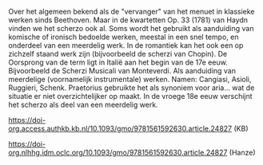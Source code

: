 Over het algemeen bekend als de "vervanger" van het menuet in klassieke werken sinds Beethoven. Maar in de kwartetten Op. 33 (1781) van Haydn vinden we het scherzo ook al.
Soms wordt het gebruikt als aanduiding van komische of ironisch bedoelde werken, meestal in een snel tempo, en onderdeel van een meerdelig werk.
In de romantiek kan het ook een op zichzelf staand werk zijn (bijvoorbeeld de scherzi van Chopin).
De Oorsprong van de term ligt in Italië aan het begin van de 17e eeuw. 
Bijvoorbeeld de Scherzi Musicali van Monteverdi. 
Als aanduiding van meerdelige (voornamelijk instrumentale) werken.
Namen: Cangiasi, Asioli, Ruggieri, Schenk.
Praetorius gebruikte het als synoniem voor aria... wat de situatie er niet overzichtelijker op maakt.
In de vroege 18e eeuw verschijnt het scherzo als deel van een meerdelig werk.

https://doi-org.access.authkb.kb.nl/10.1093/gmo/9781561592630.article.24827 (KB)

https://doi-org.nlhhg.idm.oclc.org/10.1093/gmo/9781561592630.article.24827 (Hanze)
